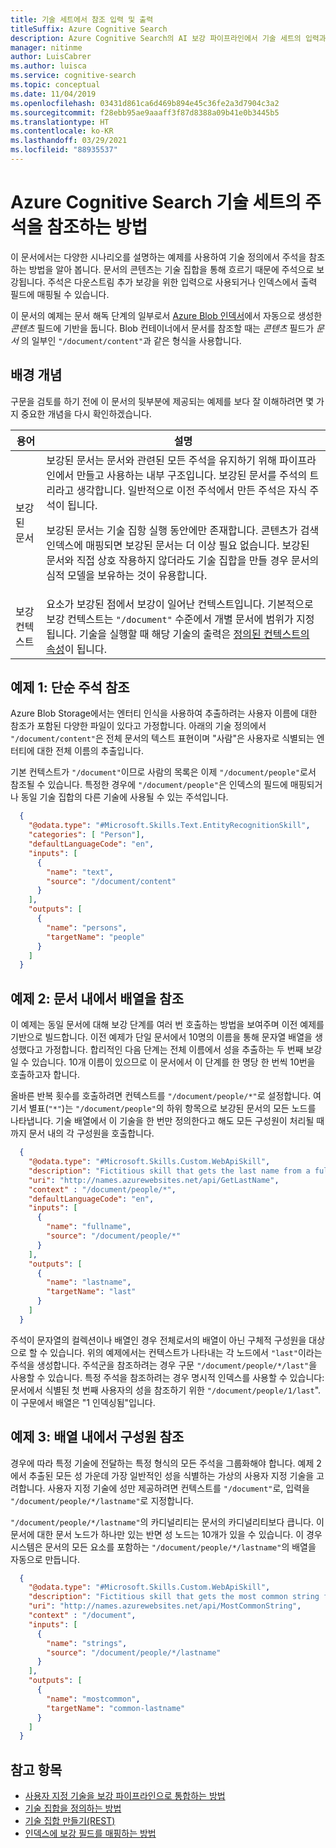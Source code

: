 ```yaml
---
title: 기술 세트에서 참조 입력 및 출력
titleSuffix: Azure Cognitive Search
description: Azure Cognitive Search의 AI 보강 파이프라인에서 기술 세트의 입력과 출력에 있는 주석을 참조하는 방법 및 주석 구문을 설명합니다.
manager: nitinme
author: LuisCabrer
ms.author: luisca
ms.service: cognitive-search
ms.topic: conceptual
ms.date: 11/04/2019
ms.openlocfilehash: 03431d861ca6d469b894e45c36fe2a3d7904c3a2
ms.sourcegitcommit: f28ebb95ae9aaaff3f87d8388a09b41e0b3445b5
ms.translationtype: HT
ms.contentlocale: ko-KR
ms.lasthandoff: 03/29/2021
ms.locfileid: "88935537"
---
```

# <a name="how-to-reference-annotations-in-an-azure-cognitive-search-skillset"></a>Azure Cognitive Search 기술 세트의 주석을 참조하는 방법

이 문서에서는 다양한 시나리오를 설명하는 예제를 사용하여 기술 정의에서 주석을 참조하는 방법을 알아 봅니다. 문서의 콘텐츠는 기술 집합을 통해 흐르기 때문에 주석으로 보강됩니다. 주석은 다운스트림 추가 보강을 위한 입력으로 사용되거나 인덱스에서 출력 필드에 매핑될 수 있습니다. 
 
이 문서의 예제는 문서 해독 단계의 일부로서 [Azure Blob 인덱서](search-howto-indexing-azure-blob-storage.md)에서 자동으로 생성한 *콘텐츠* 필드에 기반을 둡니다. Blob 컨테이너에서 문서를 참조할 때는 *콘텐츠* 필드가 *문서* 의 일부인 `"/document/content"`과 같은 형식을 사용합니다. 

## <a name="background-concepts"></a>배경 개념

구문을 검토를 하기 전에 이 문서의 뒷부분에 제공되는 예제를 보다 잘 이해하려면 몇 가지 중요한 개념을 다시 확인하겠습니다.

| 용어 | 설명 |
|------|-------------|
| 보강된 문서 | 보강된 문서는 문서와 관련된 모든 주석을 유지하기 위해 파이프라인에서 만들고 사용하는 내부 구조입니다. 보강된 문서를 주석의 트리라고 생각합니다. 일반적으로 이전 주석에서 만든 주석은 자식 주석이 됩니다.<p/>보강된 문서는 기술 집항 실행 동안에만 존재합니다. 콘텐츠가 검색 인덱스에 매핑되면 보강된 문서는 더 이상 필요 없습니다. 보강된 문서와 직접 상호 작용하지 않더라도 기술 집합을 만들 경우 문서의 심적 모델을 보유하는 것이 유용합니다. |
| 보강 컨텍스트 | 요소가 보강된 점에서 보강이 일어난 컨텍스트입니다. 기본적으로 보강 컨텍스트는 `"/document"` 수준에서 개별 문서에 범위가 지정됩니다. 기술을 실행할 때 해당 기술의 출력은 [정의된 컨텍스트의 속성](#example-2)이 됩니다.|

<a name="example-1"></a>
## <a name="example-1-simple-annotation-reference"></a>예제 1: 단순 주석 참조

Azure Blob Storage에서는 엔터티 인식을 사용하여 추출하려는 사용자 이름에 대한 참조가 포함된 다양한 파일이 있다고 가정합니다. 아래의 기술 정의에서 `"/document/content"`은 전체 문서의 텍스트 표현이며 "사람"은 사용자로 식별되는 엔터티에 대한 전체 이름의 추출입니다.

기본 컨텍스트가 `"/document"`이므로 사람의 목록은 이제 `"/document/people"`로서 참조될 수 있습니다. 특정한 경우에 `"/document/people"`은 인덱스의 필드에 매핑되거나 동일 기술 집합의 다른 기술에 사용될 수 있는 주석입니다.

```json
  {
    "@odata.type": "#Microsoft.Skills.Text.EntityRecognitionSkill",
    "categories": [ "Person"],
    "defaultLanguageCode": "en",
    "inputs": [
      {
        "name": "text",
        "source": "/document/content"
      }
    ],
    "outputs": [
      {
        "name": "persons",
        "targetName": "people"
      }
    ]
  }
```

<a name="example-2"></a>

## <a name="example-2-reference-an-array-within-a-document"></a>예제 2: 문서 내에서 배열을 참조

이 예제는 동일 문서에 대해 보강 단계를 여러 번 호출하는 방법을 보여주며 이전 예제를 기반으로 빌드합니다. 이전 예제가 단일 문서에서 10명의 이름을 통해 문자열 배열을 생성했다고 가정합니다. 합리적인 다음 단계는 전체 이름에서 성을 추출하는 두 번째 보강일 수 있습니다. 10개 이름이 있으므로 이 문서에서 이 단계를 한 명당 한 번씩 10번을 호출하고자 합니다. 

올바른 반복 횟수를 호출하려면 컨텍스트를 `"/document/people/*"`로 설정합니다. 여기서 별표(`"*"`)는 `"/document/people"`의 하위 항목으로 보강된 문서의 모든 노드를 나타냅니다. 기술 배열에서 이 기술을 한 번만 정의한다고 해도 모든 구성원이 처리될 때까지 문서 내의 각 구성원을 호출합니다.

```json
  {
    "@odata.type": "#Microsoft.Skills.Custom.WebApiSkill",
    "description": "Fictitious skill that gets the last name from a full name",
    "uri": "http://names.azurewebsites.net/api/GetLastName",
    "context" : "/document/people/*",
    "defaultLanguageCode": "en",
    "inputs": [
      {
        "name": "fullname",
        "source": "/document/people/*"
      }
    ],
    "outputs": [
      {
        "name": "lastname",
        "targetName": "last"
      }
    ]
  }
```

주석이 문자열의 컬렉션이나 배열인 경우 전체로서의 배열이 아닌 구체적 구성원을 대상으로 할 수 있습니다. 위의 예제에서는 컨텍스트가 나타내는 각 노드에서 `"last"`이라는 주석을 생성합니다. 주석군을 참조하려는 경우 구문 `"/document/people/*/last"`을 사용할 수 있습니다. 특정 주석을 참조하려는 경우 명시적 인덱스를 사용할 수 있습니다: 문서에서 식별된 첫 번째 사용자의 성을 참조하기 위한 `"/document/people/1/last`". 이 구문에서 배열은 "1 인덱싱됨"입니다.

<a name="example-3"></a>

## <a name="example-3-reference-members-within-an-array"></a>예제 3: 배열 내에서 구성원 참조

경우에 따라 특정 기술에 전달하는 특정 형식의 모든 주석을 그룹화해야 합니다. 예제 2에서 추출된 모든 성 가운데 가장 일반적인 성을 식별하는 가상의 사용자 지정 기술을 고려합니다. 사용자 지정 기술에 성만 제공하려면 컨텍스트를 `"/document"`로, 입력을 `"/document/people/*/lastname"`로 지정합니다.

`"/document/people/*/lastname"`의 카디널리티는 문서의 카디널리티보다 큽니다. 이 문서에 대한 문서 노드가 하나만 있는 반면 성 노드는 10개가 있을 수 있습니다. 이 경우 시스템은 문서의 모든 요소를 포함하는 `"/document/people/*/lastname"`의 배열을 자동으로 만듭니다.

```json
  {
    "@odata.type": "#Microsoft.Skills.Custom.WebApiSkill",
    "description": "Fictitious skill that gets the most common string from an array of strings",
    "uri": "http://names.azurewebsites.net/api/MostCommonString",
    "context" : "/document",
    "inputs": [
      {
        "name": "strings",
        "source": "/document/people/*/lastname"
      }
    ],
    "outputs": [
      {
        "name": "mostcommon",
        "targetName": "common-lastname"
      }
    ]
  }
```



## <a name="see-also"></a>참고 항목
+ [사용자 지정 기술을 보강 파이프라인으로 통합하는 방법](cognitive-search-custom-skill-interface.md)
+ [기술 집합을 정의하는 방법](cognitive-search-defining-skillset.md)
+ [기술 집합 만들기(REST)](/rest/api/searchservice/create-skillset)
+ [인덱스에 보강 필드를 매핑하는 방법](cognitive-search-output-field-mapping.md)